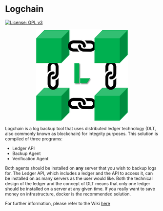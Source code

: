 # Logchain
[![License: GPL v3](https://img.shields.io/badge/License-GPLv3-blue.svg)](https://www.gnu.org/licenses/gpl-3.0)  

<p align="center">
  <img width="300" height="300" src="/lib/Logchain.png">
</p>

Logchain is a log backup tool that uses distributed ledger technology (DLT, also commonly known as blockchain) for integrity purposes. This solution is compiled of three programs:
 - Ledger API
 - Backup Agent
 - Verification Agent

Both agents should be installed on **any** server that you wish to backup logs for. The Ledger API, which includes a ledger and the API to access it, can be installed on as many servers as the user would like. Both the technical design of the ledger and the concept of DLT means that only one ledger should be installed on a server at any given time. If you really want to save money on infrastructure, docker is the recommended solution.

For further information, please refer to the Wiki [here](https://github.com/matamorphosis/Logchain/wiki/Installation)

